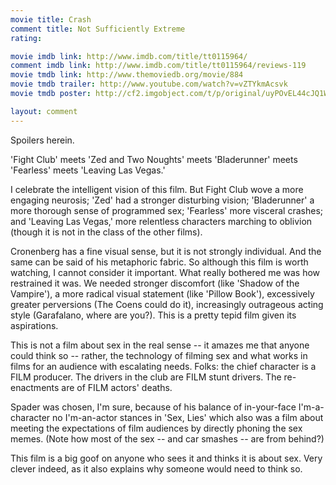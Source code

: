 ```yaml
---
movie title: Crash
comment title: Not Sufficiently Extreme
rating: 

movie imdb link: http://www.imdb.com/title/tt0115964/
comment imdb link: http://www.imdb.com/title/tt0115964/reviews-119
movie tmdb link: http://www.themoviedb.org/movie/884
movie tmdb trailer: http://www.youtube.com/watch?v=vZTYkmAcsvk
movie tmdb poster: http://cf2.imgobject.com/t/p/original/uyPOvEL44cJQ1WDHEHx9WcFD9Js.jpg

layout: comment
---
```


Spoilers herein.

'Fight Club' meets 'Zed and Two Noughts' meets 'Bladerunner' meets 'Fearless' meets 'Leaving Las Vegas.'

I celebrate the intelligent vision of this film. But Fight Club wove a more engaging neurosis; 'Zed' had a stronger disturbing vision; 'Bladerunner' a more thorough sense of programmed sex; 'Fearless' more visceral crashes; and 'Leaving Las Vegas,' more relentless characters marching to oblivion (though it is not in the class of the other films).

Cronenberg has a fine visual sense, but it is not strongly individual. And the same can be said of his metaphoric fabric. So although this film is worth watching, I cannot consider it important. What really bothered me was how restrained it was. We needed stronger discomfort (like 'Shadow of the Vampire'), a more radical visual statement (like 'Pillow Book'), excessively greater perversions (The Coens could do it), increasingly outrageous acting style (Garafalano, where are you?). This is a pretty tepid film given its aspirations.

This is not a film about sex in the real sense -- it amazes me that anyone could think so -- rather, the technology of filming sex and what works in films for an audience with escalating needs. Folks: the chief character is a FILM producer. The drivers in the club are FILM stunt drivers. The re-enactments are of FILM actors' deaths.

Spader was chosen, I'm sure, because of his balance of in-your-face I'm-a-character no I'm-an-actor stances in 'Sex, Lies' which also was a film about meeting the expectations of film audiences by directly phoning the sex memes. (Note how most of the sex -- and car smashes -- are from behind?)

This film is a big goof on anyone who sees it and thinks it is about sex. Very clever indeed, as it also explains why someone would need to think so.